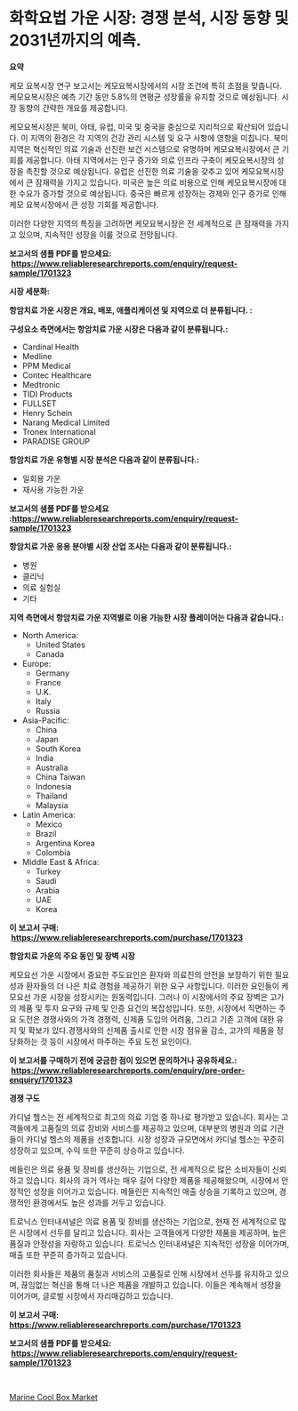 <p><h1>화학요법 가운 시장: 경쟁 분석, 시장 동향 및 2031년까지의 예측.</h1></p><p><strong>요약</strong></p>
<p><p>케모 요복시장 연구 보고서는 케모요복시장에서의 시장 조건에 특히 초점을 맞춥니다. 케모요복시장은 예측 기간 동안 5.8%의 연평균 성장률을 유지할 것으로 예상됩니다. 시장 동향의 간략한 개요를 제공합니다.</p><p>케모요복시장은 북미, 아태, 유럽, 미국 및 중국을 중심으로 지리적으로 확산되어 있습니다. 이 지역의 환경은 각 지역의 건강 관리 시스템 및 요구 사항에 영향을 미칩니다. 북미 지역은 혁신적인 의료 기술과 선진한 보건 시스템으로 유명하며 케모요복시장에서 큰 기회를 제공합니다. 아태 지역에서는 인구 증가와 의료 인프라 구축이 케모요복시장의 성장을 촉진할 것으로 예상됩니다. 유럽은 선진한 의료 기술을 갖추고 있어 케모요복시장에서 큰 잠재력을 가지고 있습니다. 미국은 높은 의료 비용으로 인해 케모요복시장에 대한 수요가 증가할 것으로 예상됩니다. 중국은 빠르게 성장하는 경제와 인구 증가로 인해 케모 요복시장에서 큰 성장 기회를 제공합니다.</p><p>이러한 다양한 지역의 특징을 고려하면 케모요복시장은 전 세계적으로 큰 잠재력을 가지고 있으며, 지속적인 성장을 이룰 것으로 전망됩니다.</p></p>
<p><strong>보고서의 샘플 PDF를 받으세요: &nbsp;<a href="https://www.reliableresearchreports.com/enquiry/request-sample/1701323">https://www.reliableresearchreports.com/enquiry/request-sample/1701323</a></strong></p>
<p><strong>시장 세분화:</strong></p>
<p><strong> 항암치료 가운 시장은 개요, 배포, 애플리케이션 및 지역으로 더 분류됩니다. :</strong></p>
<p><strong>구성요소 측면에서는 항암치료 가운 시장은 다음과 같이 분류됩니다.:</strong></p>
<p><ul><li>Cardinal Health</li><li>Medline</li><li>PPM Medical</li><li>Contec Healthcare</li><li>Medtronic</li><li>TIDI Products</li><li>FULLSET</li><li>Henry Schein</li><li>Narang Medical Limited</li><li>Tronex International</li><li>PARADISE GROUP</li></ul></p>
<p><strong> 항암치료 가운 유형별 시장 분석은 다음과 같이 분류됩니다.:</strong></p>
<p><ul><li>일회용 가운</li><li>재사용 가능한 가운</li></ul></p>
<p><strong>보고서의 샘플 PDF를 받으세요 :<a href="https://www.reliableresearchreports.com/enquiry/request-sample/1701323">https://www.reliableresearchreports.com/enquiry/request-sample/1701323</a></strong></p>
<p><strong> 항암치료 가운 응용 분야별 시장 산업 조사는 다음과 같이 분류됩니다.:</strong></p>
<p><ul><li>병원</li><li>클리닉</li><li>의료 실험실</li><li>기타</li></ul></p>
<p><strong>지역 측면에서 항암치료 가운 지역별로 이용 가능한 시장 플레이어는 다음과 같습니다.:</strong></p>
<p><ul>
    <li>
        North America:
        <ul>
            <li>United States</li>
            <li>Canada</li>
        </ul>
    </li>
    <li>
        Europe:
        <ul>
            <li>Germany</li>
            <li>France</li>
            <li>U.K.</li>
            <li>Italy</li>
            <li>Russia</li>
        </ul>
    </li>
    <li>
        Asia-Pacific:
        <ul>
            <li>China</li>
            <li>Japan</li>
            <li>South Korea</li>
            <li>India</li>
            <li>Australia</li>
            <li>China Taiwan</li>
            <li>Indonesia</li>
            <li>Thailand</li>
            <li>Malaysia</li>
        </ul>
    </li>
    <li>
        Latin America:
        <ul>
            <li>Mexico</li>
            <li>Brazil</li>
            <li>Argentina Korea</li>
            <li>Colombia</li>
        </ul>
    </li>
    <li>
        Middle East & Africa:
        <ul>
            <li>Turkey</li>
            <li>Saudi</li>
            <li>Arabia</li>
            <li>UAE</li>
            <li>Korea</li>
        </ul>
    </li>
    </ul></p>
<p><strong>이 보고서 구매: &nbsp;<a href="https://www.reliableresearchreports.com/purchase/1701323">https://www.reliableresearchreports.com/purchase/1701323</a></strong></p>
<p><strong>항암치료 가운의 주요 동인 및 장벽 시장</strong></p>
<p><p>케모요선 가운 시장에서 중요한 주도요인은 환자와 의료진의 안전을 보장하기 위한 필요성과 환자들의 더 나은 치료 경험을 제공하기 위한 요구 사항입니다. 이러한 요인들이 케모요선 가운 시장을 성장시키는 원동력입니다. 그러나 이 시장에서의 주요 장벽은 고가의 제품 및 투자 요구와 규제 및 인증 요건의 복잡성입니다. 또한, 시장에서 직면하는 주요 도전은 경쟁사와의 가격 경쟁력, 신제품 도입의 어려움, 그리고 기존 고객에 대한 유지 및 확보가 있다.경쟁사와의 신제품 출시로 인한 시장 점유율 감소, 고가의 제품을 정당화하는 것 등이 시장에서 마주하는 주요 도전 요인이다.</p></p>
<p><strong>이 보고서를 구매하기 전에 궁금한 점이 있으면 문의하거나 공유하세요.: &nbsp;<a href="https://www.reliableresearchreports.com/enquiry/pre-order-enquiry/1701323">https://www.reliableresearchreports.com/enquiry/pre-order-enquiry/1701323</a></strong></p>
<p><strong>경쟁 구도</strong></p>
<p><p>카디널 헬스는 전 세계적으로 최고의 의료 기업 중 하나로 평가받고 있습니다. 회사는 고객들에게 고품질의 의료 장비와 서비스를 제공하고 있으며, 대부분의 병원과 의료 기관들이 카디널 헬스의 제품을 선호합니다. 시장 성장과 규모면에서 카디널 헬스는 꾸준히 성장하고 있으며, 수익 또한 꾸준히 상승하고 있습니다.</p><p>메들린은 의료 용품 및 장비를 생산하는 기업으로, 전 세계적으로 많은 소비자들이 신뢰하고 있습니다. 회사의 과거 역사는 매우 길어 다양한 제품을 제공해왔으며, 시장에서 안정적인 성장을 이어가고 있습니다. 메들린은 지속적인 매출 상승을 기록하고 있으며, 경쟁적인 환경에서도 높은 성과를 거두고 있습니다.</p><p>트로닉스 인터내셔널은 의료 용품 및 장비를 생산하는 기업으로, 현재 전 세계적으로 많은 시장에서 선두를 달리고 있습니다. 회사는 고객들에게 다양한 제품을 제공하며, 높은 품질과 안정성을 자랑하고 있습니다. 트로닉스 인터내셔널은 지속적인 성장을 이어가며, 매출 또한 꾸준히 증가하고 있습니다.</p><p>이러한 회사들은 제품의 품질과 서비스의 고품질로 인해 시장에서 선두를 유지하고 있으며, 끊임없는 혁신을 통해 더 나은 제품을 개발하고 있습니다. 이들은 계속해서 성장을 이어가며, 글로벌 시장에서 자리매김하고 있습니다.</p></p>
<p><strong>이 보고서 구매: &nbsp; <a href="https://www.reliableresearchreports.com/purchase/1701323">https://www.reliableresearchreports.com/purchase/1701323</a></strong></p>
<p><strong>보고서의 샘플 PDF를 받으세요: &nbsp;<a href="https://www.reliableresearchreports.com/enquiry/request-sample/1701323">https://www.reliableresearchreports.com/enquiry/request-sample/1701323</a></strong><strong></strong></p>
<p>&nbsp;</p>
<p><p><a href="https://view.publitas.com/reportprime-1/marine-cool-box-market-furnish-information-about-market-size-market-share-market-dynamics-and-projections-spanning-from-2024-to-2031/">Marine Cool Box Market</a></p></p>